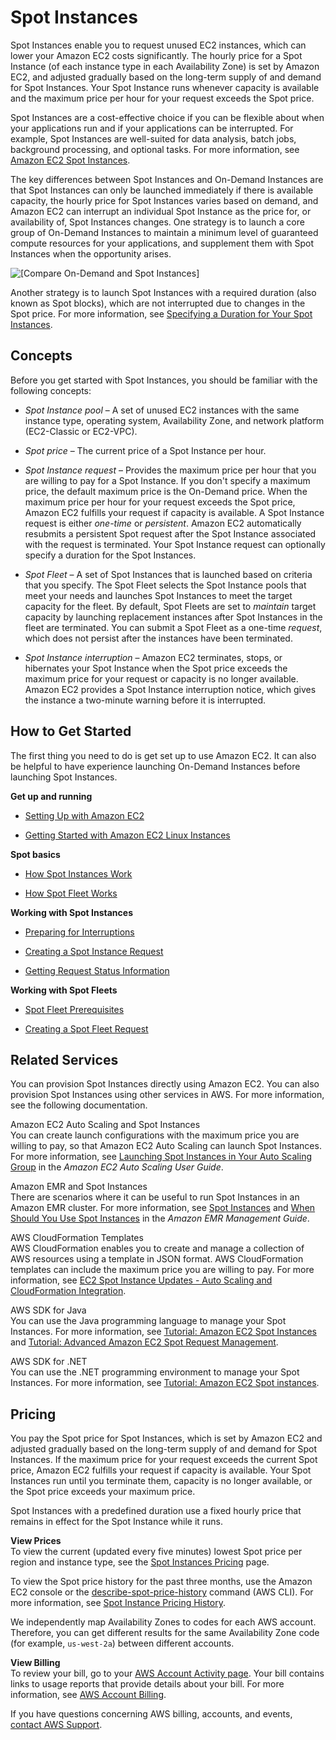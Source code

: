 # Spot Instances<a name="using-spot-instances"></a>

Spot Instances enable you to request unused EC2 instances, which can lower your Amazon EC2 costs significantly\. The hourly price for a Spot Instance \(of each instance type in each Availability Zone\) is set by Amazon EC2, and adjusted gradually based on the long\-term supply of and demand for Spot Instances\. Your Spot Instance runs whenever capacity is available and the maximum price per hour for your request exceeds the Spot price\.

Spot Instances are a cost\-effective choice if you can be flexible about when your applications run and if your applications can be interrupted\. For example, Spot Instances are well\-suited for data analysis, batch jobs, background processing, and optional tasks\. For more information, see [Amazon EC2 Spot Instances](https://aws.amazon.com/ec2/purchasing-options/spot-instances/)\.

The key differences between Spot Instances and On\-Demand Instances are that Spot Instances can only be launched immediately if there is available capacity, the hourly price for Spot Instances varies based on demand, and Amazon EC2 can interrupt an individual Spot Instance as the price for, or availability of, Spot Instances changes\. One strategy is to launch a core group of On\-Demand Instances to maintain a minimum level of guaranteed compute resources for your applications, and supplement them with Spot Instances when the opportunity arises\.

![\[Compare On-Demand and Spot Instances\]](http://docs.aws.amazon.com/AWSEC2/latest/UserGuide/images/spot_introduction.png)

Another strategy is to launch Spot Instances with a required duration \(also known as Spot blocks\), which are not interrupted due to changes in the Spot price\. For more information, see [Specifying a Duration for Your Spot Instances](spot-requests.md#fixed-duration-spot-instances)\.

## Concepts<a name="spot-features"></a>

Before you get started with Spot Instances, you should be familiar with the following concepts:

+ *Spot Instance pool* – A set of unused EC2 instances with the same instance type, operating system, Availability Zone, and network platform \(EC2\-Classic or EC2\-VPC\)\.

+ *Spot price* – The current price of a Spot Instance per hour\.

+ *Spot Instance request* – Provides the maximum price per hour that you are willing to pay for a Spot Instance\. If you don't specify a maximum price, the default maximum price is the On\-Demand price\. When the maximum price per hour for your request exceeds the Spot price, Amazon EC2 fulfills your request if capacity is available\. A Spot Instance request is either *one\-time* or *persistent*\. Amazon EC2 automatically resubmits a persistent Spot request after the Spot Instance associated with the request is terminated\. Your Spot Instance request can optionally specify a duration for the Spot Instances\.

+ *Spot Fleet* – A set of Spot Instances that is launched based on criteria that you specify\. The Spot Fleet selects the Spot Instance pools that meet your needs and launches Spot Instances to meet the target capacity for the fleet\. By default, Spot Fleets are set to *maintain* target capacity by launching replacement instances after Spot Instances in the fleet are terminated\. You can submit a Spot Fleet as a one\-time *request*, which does not persist after the instances have been terminated\.

+ *Spot Instance interruption* – Amazon EC2 terminates, stops, or hibernates your Spot Instance when the Spot price exceeds the maximum price for your request or capacity is no longer available\. Amazon EC2 provides a Spot Instance interruption notice, which gives the instance a two\-minute warning before it is interrupted\.

## How to Get Started<a name="spot-get-started"></a>

The first thing you need to do is get set up to use Amazon EC2\. It can also be helpful to have experience launching On\-Demand Instances before launching Spot Instances\.

**Get up and running**

+ [Setting Up with Amazon EC2](get-set-up-for-amazon-ec2.md)

+ [Getting Started with Amazon EC2 Linux Instances](EC2_GetStarted.md)

**Spot basics**

+ [How Spot Instances Work](how-spot-instances-work.md) 

+ [How Spot Fleet Works](spot-fleet.md)

**Working with Spot Instances**

+ [Preparing for Interruptions](spot-interruptions.md#using-spot-instances-managing-interruptions)

+ [Creating a Spot Instance Request](spot-requests.md#using-spot-instances-request)

+ [Getting Request Status Information](spot-bid-status.md#get-spot-instance-bid-status)

**Working with Spot Fleets**

+ [Spot Fleet Prerequisites](spot-fleet-requests.md#spot-fleet-prerequisites)

+ [Creating a Spot Fleet Request](spot-fleet-requests.md#create-spot-fleet)

## Related Services<a name="spot-related-services"></a>

You can provision Spot Instances directly using Amazon EC2\. You can also provision Spot Instances using other services in AWS\. For more information, see the following documentation\.

Amazon EC2 Auto Scaling and Spot Instances  
You can create launch configurations with the maximum price you are willing to pay, so that Amazon EC2 Auto Scaling can launch Spot Instances\. For more information, see [Launching Spot Instances in Your Auto Scaling Group](http://docs.aws.amazon.com/autoscaling/latest/userguide/asg-launch-spot-instances.html) in the *Amazon EC2 Auto Scaling User Guide*\.

Amazon EMR and Spot Instances  
There are scenarios where it can be useful to run Spot Instances in an Amazon EMR cluster\. For more information, see [Spot Instances](http://docs.aws.amazon.com/emr/latest/ManagementGuide/emr-instance-purchasing-options.html#emr-spot-instances) and [When Should You Use Spot Instances](http://docs.aws.amazon.com/emr/latest/ManagementGuide/emr-plan-instances-guidelines.html#emr-plan-spot-instances) in the *Amazon EMR Management Guide*\.

AWS CloudFormation Templates  
AWS CloudFormation enables you to create and manage a collection of AWS resources using a template in JSON format\. AWS CloudFormation templates can include the maximum price you are willing to pay\. For more information, see [EC2 Spot Instance Updates \- Auto Scaling and CloudFormation Integration](https://aws.amazon.com/blogs/aws/ec2-spot-instance-updates-auto-scaling-and-cloudformation-integration-new-sample-app-1/)\.

AWS SDK for Java  
You can use the Java programming language to manage your Spot Instances\. For more information, see [Tutorial: Amazon EC2 Spot Instances](http://docs.aws.amazon.com/sdk-for-java/v1/developer-guide/tutorial-spot-instances-java.html) and [Tutorial: Advanced Amazon EC2 Spot Request Management](http://docs.aws.amazon.com/sdk-for-java/v1/developer-guide/tutorial-spot-adv-java.html)\.

AWS SDK for \.NET  
You can use the \.NET programming environment to manage your Spot Instances\. For more information, see [Tutorial: Amazon EC2 Spot instances](http://docs.aws.amazon.com/sdk-for-net/latest/developer-guide/tutorial-spot-instances-net.html)\.

## Pricing<a name="spot-pricing"></a>

You pay the Spot price for Spot Instances, which is set by Amazon EC2 and adjusted gradually based on the long\-term supply of and demand for Spot Instances\. If the maximum price for your request exceeds the current Spot price, Amazon EC2 fulfills your request if capacity is available\. Your Spot Instances run until you terminate them, capacity is no longer available, or the Spot price exceeds your maximum price\.

Spot Instances with a predefined duration use a fixed hourly price that remains in effect for the Spot Instance while it runs\.

**View Prices**  
To view the current \(updated every five minutes\) lowest Spot price per region and instance type, see the [Spot Instances Pricing](https://aws.amazon.com/ec2/spot/pricing/) page\.

To view the Spot price history for the past three months, use the Amazon EC2 console or the [describe\-spot\-price\-history](http://docs.aws.amazon.com/cli/latest/reference/ec2/describe-spot-price-history.html) command \(AWS CLI\)\. For more information, see [Spot Instance Pricing History](using-spot-instances-history.md)\.

We independently map Availability Zones to codes for each AWS account\. Therefore, you can get different results for the same Availability Zone code \(for example, `us-west-2a`\) between different accounts\.

**View Billing**  
To review your bill, go to your [AWS Account Activity page](http://aws.amazon.com/account-activity)\. Your bill contains links to usage reports that provide details about your bill\. For more information, see [AWS Account Billing](http://docs.aws.amazon.com/awsaccountbilling/latest/aboutv2/)\.

If you have questions concerning AWS billing, accounts, and events, [contact AWS Support](http://aws.amazon.com/contact-us/)\.